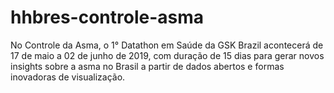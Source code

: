 # hhbres-controle-asma
No Controle da Asma, o 1° Datathon em Saúde da GSK Brazil acontecerá de 17 de maio a 02 de junho de 2019, com duração de 15 dias para gerar novos insights sobre a asma no Brasil a partir de dados abertos e formas inovadoras de visualização.
